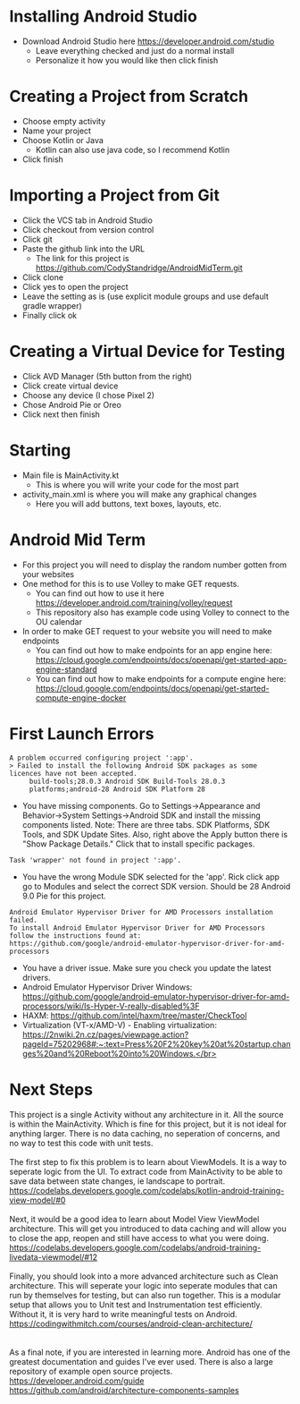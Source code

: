 # Installing Android Studio
- Download Android Studio here https://developer.android.com/studio
  - Leave everything checked and just do a normal install
  - Personalize it how you would like then click finish
  
 # Creating a Project from Scratch
- Choose empty activity
- Name your project
- Choose Kotlin or Java
  - Kotlin can also use java code, so I recommend Kotlin
- Click finish

# Importing a Project from Git
- Click the VCS tab in Android Studio
- Click checkout from version control
- Click git
- Paste the github link into the URL
  - The link for this project is https://github.com/CodyStandridge/AndroidMidTerm.git
- Click clone
- Click yes to open the project
- Leave the setting as is (use explicit module groups and use default gradle wrapper)
- Finally click ok

# Creating a Virtual Device for Testing
- Click AVD Manager (5th button from the right)
- Click create virtual device
- Choose any device (I chose Pixel 2)
- Chose Android Pie or Oreo
- Click next then finish

# Starting
- Main file is MainActivity.kt
  - This is where you will write your code for the most part
- activity_main.xml is where you will make any graphical changes
  - Here you will add buttons, text boxes, layouts, etc. 

# Android Mid Term
- For this project you will need to display the random number gotten from your websites 
- One method for this is to use Volley to make GET requests. 
  - You can find out how to use it here https://developer.android.com/training/volley/request
  - This repository also has example code using Volley to connect to the OU calendar
- In order to make GET request to your website you will need to make endpoints
  - You can find out how to make endpoints for an app engine here: https://cloud.google.com/endpoints/docs/openapi/get-started-app-engine-standard
  - You can find out how to make endpoints for a compute engine here: https://cloud.google.com/endpoints/docs/openapi/get-started-compute-engine-docker
  
# First Launch Errors
```
A problem occurred configuring project ':app'.
> Failed to install the following Android SDK packages as some licences have not been accepted.
     build-tools;28.0.3 Android SDK Build-Tools 28.0.3
     platforms;android-28 Android SDK Platform 28
```
  - You have missing components. Go to Settings->Appearance and Behavior->System Settings->Android SDK and install the missing components listed. Note: There are three tabs. SDK Platforms, SDK Tools, and SDK Update Sites. Also, right above the Apply button there is "Show Package Details." Click that to install specific packages.
```
Task 'wrapper' not found in project ':app'.
```
  - You have the wrong Module SDK selected for the 'app'. Rick click app go to Modules and select the correct SDK version. Should be 28 Android 9.0 Pie for this project.
```
Android Emulator Hypervisor Driver for AMD Processors installation failed. 
To install Android Emulator Hypervisor Driver for AMD Processors follow the instructions found at:
https://github.com/google/android-emulator-hypervisor-driver-for-amd-processors
```
  - You have a driver issue. Make sure you check you update the latest drivers.
  - Android Emulator Hypervisor Driver Windows: https://github.com/google/android-emulator-hypervisor-driver-for-amd-processors/wiki/Is-Hyper-V-really-disabled%3F</br>
  - HAXM: https://github.com/intel/haxm/tree/master/CheckTool</br>
  - Virtualization (VT-x/AMD-V) - Enabling virtualization: https://2nwiki.2n.cz/pages/viewpage.action?pageId=75202968#:~:text=Press%20F2%20key%20at%20startup,changes%20and%20Reboot%20into%20Windows.</br>

# Next Steps
This project is a single Activity without any architecture in it. All the source is within the MainActivity. Which is fine for this project, but it is not ideal for anything larger. There is no data caching, no seperation of concerns, and no way to test this code with unit tests.</br>
</br>
The first step to fix this problem is to learn about ViewModels. It is a way to seperate logic from the UI. To extract code from MainActivity to be able to save data between state changes, ie landscape to portrait.</br>
https://codelabs.developers.google.com/codelabs/kotlin-android-training-view-model/#0</br>
</br>
Next, it would be a good idea to learn about Model View ViewModel architecture. This will get you introduced to data caching and will allow you to close the app, reopen and still have access to what you were doing.</br>
https://codelabs.developers.google.com/codelabs/android-training-livedata-viewmodel/#12</br>
</br>
Finally, you should look into a more advanced architecture such as Clean architecture. This will seperate your logic into seperate modules that can run by themselves for testing, but can also run together. This is a modular setup that allows you to Unit test and Instrumentation test efficiently. Without it, it is very hard to write meaningful tests on Android.</br>
https://codingwithmitch.com/courses/android-clean-architecture/</br>
</br>
</br>
As a final note, if you are interested in learning more. Android has one of the greatest documentation and guides I've ever used. There is also a large repository of example open source projects.</br>
https://developer.android.com/guide</br>
https://github.com/android/architecture-components-samples</br>
